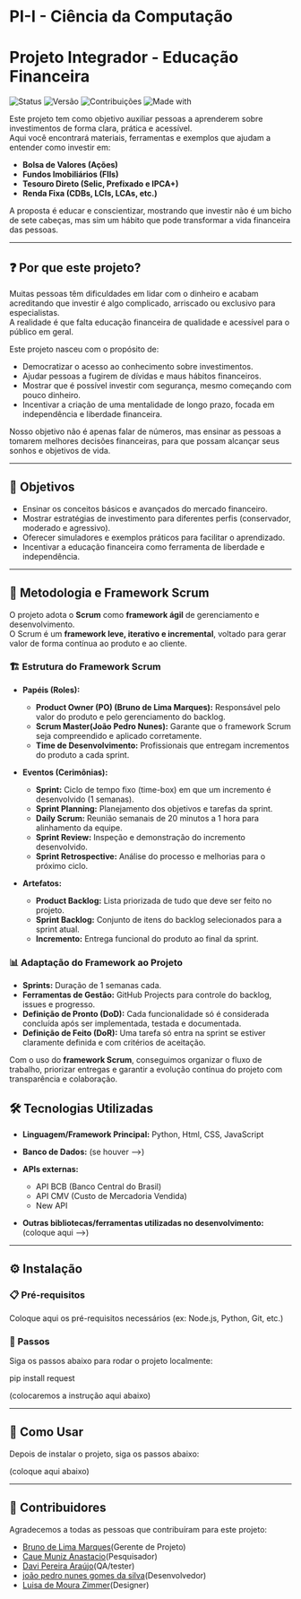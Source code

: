 # PI-I - Ciência da Computação

# Projeto Integrador - Educação Financeira

![Status](https://img.shields.io/badge/status-em%20desenvolvimento-yellow)
![Versão](https://img.shields.io/badge/versão-1.0-blue)
![Contribuições](https://img.shields.io/badge/contribuições-bem--vindas-brightgreen)
![Made with](https://img.shields.io/badge/made%20with-love-red)

Este projeto tem como objetivo auxiliar pessoas a aprenderem sobre investimentos de forma clara, prática e acessível.  
Aqui você encontrará materiais, ferramentas e exemplos que ajudam a entender como investir em:

- **Bolsa de Valores (Ações)**
- **Fundos Imobiliários (FIIs)**
- **Tesouro Direto (Selic, Prefixado e IPCA+)**
- **Renda Fixa (CDBs, LCIs, LCAs, etc.)**

A proposta é educar e conscientizar, mostrando que investir não é um bicho de sete cabeças, mas sim um hábito que pode transformar a vida financeira das pessoas.

---

## ❓ Por que este projeto?

Muitas pessoas têm dificuldades em lidar com o dinheiro e acabam acreditando que investir é algo complicado, arriscado ou exclusivo para especialistas.  
A realidade é que falta educação financeira de qualidade e acessível para o público em geral.

Este projeto nasceu com o propósito de:

- Democratizar o acesso ao conhecimento sobre investimentos.
- Ajudar pessoas a fugirem de dívidas e maus hábitos financeiros.
- Mostrar que é possível investir com segurança, mesmo começando com pouco dinheiro.
- Incentivar a criação de uma mentalidade de longo prazo, focada em independência e liberdade financeira.

Nosso objetivo não é apenas falar de números, mas ensinar as pessoas a tomarem melhores decisões financeiras, para que possam alcançar seus sonhos e objetivos de vida.

---

## 🎯 Objetivos

- Ensinar os conceitos básicos e avançados do mercado financeiro.
- Mostrar estratégias de investimento para diferentes perfis (conservador, moderado e agressivo).
- Oferecer simuladores e exemplos práticos para facilitar o aprendizado.
- Incentivar a educação financeira como ferramenta de liberdade e independência.

---

## 📌 Metodologia e Framework Scrum

O projeto adota o **Scrum** como **framework ágil** de gerenciamento e desenvolvimento.  
O Scrum é um **framework leve, iterativo e incremental**, voltado para gerar valor de forma contínua ao produto e ao cliente.

### 🏗 Estrutura do Framework Scrum

- **Papéis (Roles):**

  - **Product Owner (PO) (Bruno de Lima Marques):** Responsável pelo valor do produto e pelo gerenciamento do backlog.
  - **Scrum Master(João Pedro Nunes):** Garante que o framework Scrum seja compreendido e aplicado corretamente.
  - **Time de Desenvolvimento:** Profissionais que entregam incrementos do produto a cada sprint.

- **Eventos (Cerimônias):**

  - **Sprint:** Ciclo de tempo fixo (time-box) em que um incremento é desenvolvido (1 semanas).
  - **Sprint Planning:** Planejamento dos objetivos e tarefas da sprint.
  - **Daily Scrum:** Reunião semanais de 20 minutos a 1 hora para alinhamento da equipe.
  - **Sprint Review:** Inspeção e demonstração do incremento desenvolvido.
  - **Sprint Retrospective:** Análise do processo e melhorias para o próximo ciclo.

- **Artefatos:**
  - **Product Backlog:** Lista priorizada de tudo que deve ser feito no projeto.
  - **Sprint Backlog:** Conjunto de itens do backlog selecionados para a sprint atual.
  - **Incremento:** Entrega funcional do produto ao final da sprint.

### 📊 Adaptação do Framework ao Projeto

- **Sprints:** Duração de 1 semanas cada.
- **Ferramentas de Gestão:** GitHub Projects para controle do backlog, issues e progresso.
- **Definição de Pronto (DoD):** Cada funcionalidade só é considerada concluída após ser implementada, testada e documentada.
- **Definição de Feito (DoR):** Uma tarefa só entra na sprint se estiver claramente definida e com critérios de aceitação.

Com o uso do **framework Scrum**, conseguimos organizar o fluxo de trabalho, priorizar entregas e garantir a evolução contínua do projeto com transparência e colaboração.

## 🛠️ Tecnologias Utilizadas

- **Linguagem/Framework Principal:** Python, Html, CSS, JavaScript
- **Banco de Dados:** (se houver -->)
- **APIs externas:**

  - API BCB (Banco Central do Brasil)
  - API CMV (Custo de Mercadoria Vendida)
  - New API

- **Outras bibliotecas/ferramentas utilizadas no desenvolvimento:** (coloque aqui -->)

---

## ⚙️ Instalação

### 📋 Pré-requisitos

Coloque aqui os pré-requisitos necessários (ex: Node.js, Python, Git, etc.)

### 🔽 Passos

Siga os passos abaixo para rodar o projeto localmente:

pip install request

(colocaremos a instrução aqui abaixo)

---

## 🚀 Como Usar

Depois de instalar o projeto, siga os passos abaixo:

(coloque aqui abaixo)

---

## 👥 Contribuidores

Agradecemos a todas as pessoas que contribuíram para este projeto:

- [Bruno de Lima Marques](https://github.com/bruno.lmars)(Gerente de Projeto)
- [Caue Muniz Anastacio](https://github.com/Catadordegames)(Pesquisador)
- [Davi Pereira Araújo](https://github.com/Ovomexid0)(QA/tester)
- [joão pedro nunes gomes da silva](https://github.com/joaosilva07)(Desenvolvedor)
- [Luisa de Moura Zimmer](https://github.com/lulumishi)(Designer)

```

```
